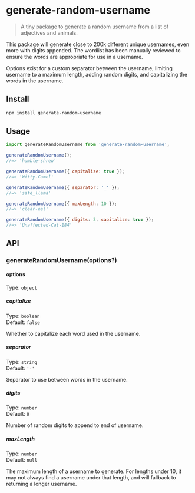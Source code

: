 # generate-random-username

> A tiny package to generate a random username from a list of adjectives and animals.

This package will generate close to 200k different unique usernames, even more with digits appended. The wordlist has been manually reviewed to ensure the words are appropriate for use in a username.

Options exist for a custom separator between the username, limiting username to a maximum length, adding random digits, and capitalizing the words in the username.

## Install

```sh
npm install generate-random-username
```

## Usage

```js
import generateRandomUsername from 'generate-random-username';

generateRandomUsername();
//=> 'humble-shrew'

generateRandomUsername({ capitalize: true });
//=> 'Witty-Camel'

generateRandomUsername({ separator: '_' });
//=> 'safe_llama'

generateRandomUsername({ maxLength: 10 });
//=> 'clear-eel'

generateRandomUsername({ digits: 3, capitalize: true });
//=> 'Unaffected-Cat-184'
```

## API

### generateRandomUsername(options?)

#### options

Type: `object`

##### capitalize

Type: `boolean`\
Default: `false`

Whether to capitalize each word used in the username.

##### separator

Type: `string`\
Default: `'-'`

Separator to use between words in the username.

##### digits

Type: `number`\
Default: `0`

Number of random digits to append to end of username.

##### maxLength

Type: `number`\
Default: `null`

The maximum length of a username to generate.
For lengths under 10, it may not always find a username under that length, and will fallback to returning a longer username.

